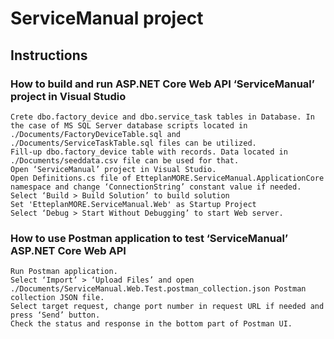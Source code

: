 # ServiceManual project

## Instructions

### How to build and run ASP.NET Core Web API ‘ServiceManual’ project in Visual Studio

	Crete dbo.factory_device and dbo.service_task tables in Database. In the case of MS SQL Server database scripts located in ./Documents/FactoryDeviceTable.sql and ./Documents/ServiceTaskTable.sql files can be utilized.
	Fill-up dbo.factory_device table with records. Data located in ./Documents/seeddata.csv file can be used for that.
	Open ‘ServiceManual’ project in Visual Studio.
	Open Definitions.cs file of EtteplanMORE.ServiceManual.ApplicationCore namespace and change ‘ConnectionString’ constant value if needed.
	Select ‘Build > Build Solution’ to build solution
	Set 'EtteplanMORE.ServiceManual.Web' as Startup Project
	Select ‘Debug > Start Without Debugging’ to start Web server.

### How to use Postman application to test ‘ServiceManual’ ASP.NET Core Web API

	Run Postman application.
	Select ‘Import’ > ‘Upload Files’ and open ./Documents/ServiceManual.Web.Test.postman_collection.json Postman collection JSON file.
	Select target request, change port number in request URL if needed and press ‘Send’ button.
	Check the status and response in the bottom part of Postman UI.

